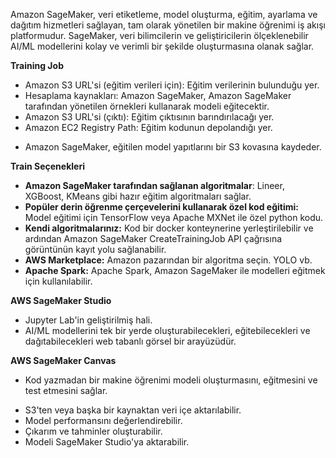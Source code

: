 Amazon SageMaker, veri etiketleme, model oluşturma, eğitim, ayarlama ve dağıtım hizmetleri sağlayan, tam olarak yönetilen bir makine öğrenimi iş akışı platformudur. SageMaker, veri bilimcilerin ve geliştiricilerin ölçeklenebilir AI/ML modellerini kolay ve verimli bir şekilde oluşturmasına olanak sağlar.

**Training Job**
- Amazon S3 URL'si (eğitim verileri için): Eğitim verilerinin bulunduğu yer.
- Hesaplama kaynakları: Amazon SageMaker, Amazon SageMaker tarafından yönetilen örnekleri kullanarak modeli eğitecektir.
- Amazon S3 URL'si (çıktı): Eğitim çıktısının barındırılacağı yer.
- Amazon EC2 Registry Path: Eğitim kodunun depolandığı yer.
* Amazon SageMaker, eğitilen model yapıtlarını bir S3 kovasına kaydeder.

**Train Seçenekleri**
* **Amazon SageMaker tarafından sağlanan algoritmalar**: Lineer, XGBoost, KMeans gibi hazır eğitim algoritmaları sağlar.
* **Popüler derin öğrenme çerçevelerini kullanarak özel kod eğitimi:** Model eğitimi için TensorFlow veya Apache MXNet ile özel python kodu.
* **Kendi algoritmalarınız:** Kod bir docker konteynerine yerleştirilebilir ve ardından Amazon SageMaker CreateTrainingJob API çağrısına görüntünün kayıt yolu sağlanabilir.
* **AWS Marketplace:** Amazon pazarından bir algoritma seçin. YOLO vb.
* **Apache Spark:**  Apache Spark, Amazon SageMaker ile modelleri eğitmek için kullanılabilir.

**AWS SageMaker Studio**
* Jupyter Lab'in geliştirilmiş hali.
* AI/ML modellerini tek bir yerde oluşturabilecekleri, eğitebilecekleri ve dağıtabilecekleri web tabanlı görsel bir arayüzüdür.

**AWS SageMaker Canvas**
* Kod yazmadan bir makine öğrenimi modeli oluşturmasını, eğitmesini ve test etmesini sağlar.
- S3'ten veya başka bir kaynaktan veri içe aktarılabilir.
- Model performansını değerlendirebilir.
- Çıkarım ve tahminler oluşturabilir.
- Modeli SageMaker Studio'ya aktarabilir.
